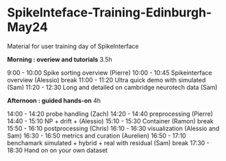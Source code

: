 # SpikeInteface-Training-Edinburgh-May24

Material for user training day of SpikeInterface


**Morning : overiew and tutorials** 3.5h

9:00 - 10:00 Spike sorting overview (Pierre)
10:00 - 10:45 Spikeinterface overview (Alessio)
break
11:00 - 11:20 Ultra quick demo with simulated (Sam)
11:20 - 12:30 Long and detailed on cambridge neurotech data (Sam)


**Afternoon : guided hands-on** 4h

14:00 - 14:20 probe handling (Zach)
14:20 - 14:40 preprocessing (Pierre)
14:40 - 15:10 NP + drift +  (Alessio)
15:10 - 15:30 Container (Ramon)
break
15:50 - 16:10 postprocessing (Chris)
16:10 - 16:30 visualization (Alessio and Sam)
16:30 - 16:50 metrics and curation (Aurelien)
16:50 - 17:10 benchamark simulated + hybrid + real with residual (Sam)
break
17:30 - 18:30 Hand on on your own dataset
